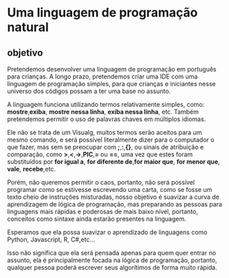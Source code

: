 # Uma linguagem de programação natural

## objetivo  

Pretendemos desenvolver uma linguagem de programação em português para crianças. A longo prazo, pretendemos criar uma IDE com uma linguagem de programação simples, para que crianças e iniciantes nesse universo dos códigos possam a ter uma base no assunto. 

A linguagem funciona utilizando termos relativamente simples, como: **mostre**,**exiba**, **mostre nessa linha**, **exiba nessa linha**, etc. Também pretendemos permitir o uso de palavras chaves em múltiplos idiomas.

Ele não se trata de um Visualg, muitos termos serão aceitos para um mesmo comando, e será possível literalmente dizer para o computador o que fazer, mas sem se preocupar com **;**,**:**,**{}**, ou sinais de atribuição e comparação, como **>**,**<**,**->**,**PIC**,**=** ou **==**, uma vez que estes foram substituídos por **for igual a**, **for diferente de**,**for maior que**, **for menor que**, **vale**, **recebe**,etc.

Porém, não queremos permitir o caos, portanto, não será possível programar como se estivesse escrevendo uma carta, como se fosse um texto cheio de instruções misturadas, nosso objetivo é suavizar a curva de aprendizagem de lógica de programação, mas preparando as pessoas para linguagens mais rápidas e poderosas de mais baixo nível, portanto, conceitos como sintaxe ainda estarão presentes na linguagem.

Esperamos que ela possa suavizar o aprendizado de linguagens como Python, Javascript, R, C#,etc...

Isso não significa que ela será pensada apenas para quem quer entrar no assunto, ela é principalmente focada na lógica de programação, portanto, qualquer pessoa poderá escrever seus algorítimos de forma muito rápida.
